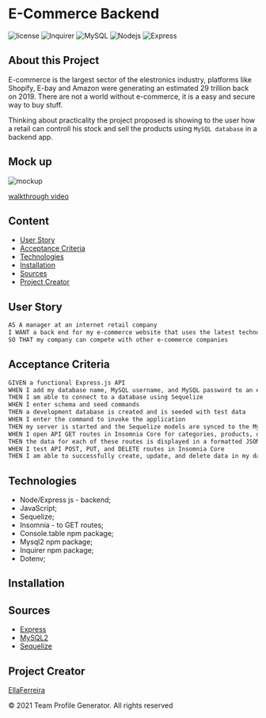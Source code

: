 # E-Commerce Backend 

![license](https://img.shields.io/github/license/EllaFerreira/Note-Taker)
![Inquirer](https://img.shields.io/badge/Package-Dotenv-red.svg)
![MySQL](https://img.shields.io/badge/AppWith-MySQL-purple.svg)
![Nodejs](https://img.shields.io/badge/AppWith-NodeJS-blue.svg)
![Express](https://img.shields.io/badge/AppWith-ExpressJS-orange.svg)

## About this Project

E-commerce is the largest sector of the elestronics industry, platforms like Shopify, E-bay and Amazon were generating an estimated 29 trillion back on 2019. There are not a world without e-commerce, it is a easy and secure way to buy stuff.

Thinking about practicality the project proposed is showing to the user how a retail can controll his stock and sell the products using `MySQL database` in a backend app.


## Mock up

![mockup]()

[walkthrough video]()

## Content

- [User Story](#user-story)
- [Acceptance Criteria](#acceptance-criteria)
- [Technologies](#technologies)
- [Installation](#Installation)
- [Sources](#sources)
- [Project Creator](#project-creator)

## User Story

```md
AS A manager at an internet retail company
I WANT a back end for my e-commerce website that uses the latest technologies
SO THAT my company can compete with other e-commerce companies

```

## Acceptance Criteria

```md
GIVEN a functional Express.js API
WHEN I add my database name, MySQL username, and MySQL password to an environment variable file
THEN I am able to connect to a database using Sequelize
WHEN I enter schema and seed commands
THEN a development database is created and is seeded with test data
WHEN I enter the command to invoke the application
THEN my server is started and the Sequelize models are synced to the MySQL database
WHEN I open API GET routes in Insomnia Core for categories, products, or tags
THEN the data for each of these routes is displayed in a formatted JSON
WHEN I test API POST, PUT, and DELETE routes in Insomnia Core
THEN I am able to successfully create, update, and delete data in my database

```

## Technologies

- Node/Express js - backend;
- JavaScript;
- Sequelize;
- Insomnia - to GET routes;
- Console.table npm package;
- Mysql2 npm package;
- Inquirer npm package;
- Dotenv;

## Installation

## Sources

- [Express](https://expressjs.com/en/starter/hello-world.html)
- [MySQL2](https://www.npmjs.com/package/mysql2)
- [Sequelize](https://www.npmjs.com/package/sequelize)


## Project Creator

[EllaFerreira](https://github.com/EllaFerreira)

© 2021 Team Profile Generator. All rights reserved